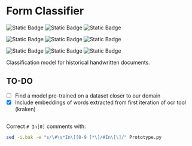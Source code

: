 # Form Classifier
![Static Badge](https://img.shields.io/badge/efficientNETb2-003f5c)
![Static Badge](https://img.shields.io/badge/image_classification-2f4b7c)
![Static Badge](https://img.shields.io/badge/computer_vision-665191)

![Static Badge](https://img.shields.io/badge/few_shots-a05195)
![Static Badge](https://img.shields.io/badge/data_augmentation-d45087)
![Static Badge](https://img.shields.io/badge/transfer_learning-f95d6a)

![Static Badge](https://img.shields.io/badge/kraken-ff7c43)
![Static Badge](https://img.shields.io/badge/ocr-ffa600)
![Static Badge](https://img.shields.io/badge/layout_analysis-665191)

Classification model for historical handwritten documents. 

## TO-DO

- [ ] Find a model pre-trained on a dataset closer to our domain 
- [x] Include embeddings of words extracted from first iteration of ocr tool (kraken)

##

Correct `# In[0]` comments with:
```bash
sed -i.bak -e "s/\#\s*In\[[0-9 ]*\]/#In\[\]/" Prototype.py
```